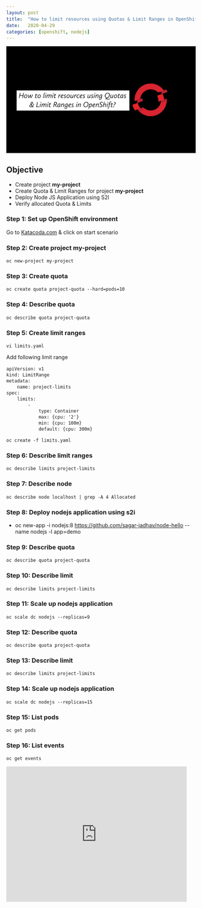 ```yaml
---
layout: post
title:  "How to limit resources using Quotas & Limit Ranges in OpenShift?"
date:   2020-04-29
categories: [openshift, nodejs]
---
```


![How to limit resources using Quotas & Limit Ranges in OpenShift?](https://raw.githubusercontent.com/sagar-jadhav/sagar-jadhav.github.io/master/static/img/_posts/openshift/7.png)

## Objective
- Create project **my-project**
- Create Quota & Limit Ranges for project **my-project**
- Deploy Node JS Application using S2I
- Verify allocated Quota & Limits

### Step 1: Set up OpenShift environment
Go to [Katacoda.com](https://katacoda.com/openshift/courses/playgrounds/openshift39) & click on start scenario

### Step 2: Create project my-project
```
oc new-project my-project
```

### Step 3: Create quota
```
oc create quota project-quota --hard=pods=10
```

### Step 4: Describe quota
```
oc describe quota project-quota
```

### Step 5: Create limit ranges
```
vi limits.yaml
```
Add following limit range

````
apiVersion: v1
kind: LimitRange
metadata:
    name: project-limits
spec:
    limits:
        -
            type: Container
            max: {cpu: '2'}
            min: {cpu: 100m}
            default: {cpu: 300m}
````
```
oc create -f limits.yaml
```

### Step 6: Describe limit ranges
```
oc describe limits project-limits
```

### Step 7: Describe node
```
oc describe node localhost | grep -A 4 Allocated
```

### Step 8: Deploy nodejs application using s2i
- oc new-app -i nodejs:8 https://github.com/sagar-jadhav/node-hello --name nodejs -l app=demo

### Step 9: Describe quota
```
oc describe quota project-quota
```

### Step 10: Describe limit
```
oc describe limits project-limits
```

### Step 11: Scale up nodejs application
```
oc scale dc nodejs --replicas=9
```

### Step 12: Describe quota
```
oc describe quota project-quota
```

### Step 13: Describe limit
```
oc describe limits project-limits
```

### Step 14: Scale up nodejs application
```
oc scale dc nodejs --replicas=15
```

### Step 15: List pods
```
oc get pods
```

### Step 16: List events
```
oc get events
``` 
<iframe width="480" height="360" src="https://www.youtube.com/embed/BVCpuUUGHuc" frameborder="0" allowfullscreen></iframe>
